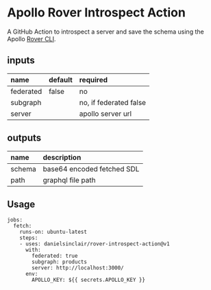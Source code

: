 # Apollo Rover Introspect Action

A GitHub Action to introspect a server and save the schema using the Apollo [Rover CLI](https://www.apollographql.com/docs/rover/).

## inputs
| name        | default | required               |
| :---------- | :------ | :--------------------- |
| federated   | false   | no                     |
| subgraph    |         | no, if federated false |
| server      |         | apollo server url      |

## outputs
| name   | description                |
| :----- | :------------------------- |
| schema | base64 encoded fetched SDL |
| path   | graphql file path          |

## Usage
```
jobs:
  fetch:
    runs-on: ubuntu-latest
    steps:
    - uses: danielsinclair/rover-introspect-action@v1
      with:
        federated: true
        subgraph: products
        server: http://localhost:3000/
      env:
        APOLLO_KEY: ${{ secrets.APOLLO_KEY }}
```